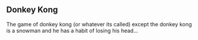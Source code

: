 ## Donkey Kong
The game of donkey kong (or whatever its called) except the donkey kong is a snowman and he has a habit of losing his head...
